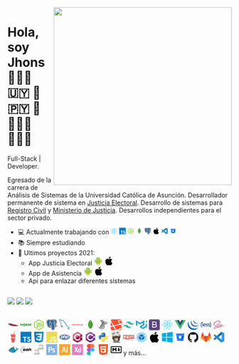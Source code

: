 <img src="https://hum-systems.com/site/templates/images/platform_illustration.png" align="right"  width="400" height="400">


# Hola, soy Jhons 🙋🏻‍♂️ 🇺🇾 🧉 🇵🇾 🥢 🚵🏻‍♂️ 👨🏻‍💻


Full-Stack | Developer.

Egresado de la carrera de Análisis de Sistemas de la Universidad Católica de Asunción. 
Desarrollador permanente de sistema en [Justicia Electoral](https://www.tsje.gov.py).
Desarrollo de sistemas para [Registro Civil](https://www.registrocivil.gov.py) y [Ministerio de Justicia](https://www.ministeriodejusticia.gov.py
).
Desarrollos independientes para el sector privado.



- 💻 Actualmente trabajando con  <img width="15" height="15" src="https://raw.githubusercontent.com/devicons/devicon/master/icons/react/react-original.svg"> <img width="15" height="15" src="https://raw.githubusercontent.com/devicons/devicon/master/icons/typescript/typescript-plain.svg"> <img width="15" height="15" src="https://raw.githubusercontent.com/devicons/devicon/master/icons/nodejs/nodejs-original.svg"> <img width="15" height="15" src="https://raw.githubusercontent.com/devicons/devicon/master/icons/mongodb/mongodb-original.svg"> <img width="15" height="15" src="https://raw.githubusercontent.com/devicons/devicon/master/icons/postgresql/postgresql-original.svg"> <img width="15" height="15" src="https://raw.githubusercontent.com/devicons/devicon/master/icons/apple/apple-original.svg"> <img width="15" height="15" src="https://raw.githubusercontent.com/devicons/devicon/master/icons/vscode/vscode-original.svg"> <img width="15" height="15" src="https://raw.githubusercontent.com/devicons/devicon/master/icons/bitbucket/bitbucket-original.svg">
- 📚 Siempre estudiando 
- 👾 Ultimos proyectos 2021: 
  - App Justicia Electoral <a href="https://play.google.com/store/apps/details?id=com.justiciaelectoral.apptsje"><img width="20" height="20" src="https://raw.githubusercontent.com/devicons/devicon/master/icons/android/android-original.svg"></a> <a href="https://apps.apple.com/us/app/tsje-justicia-electoral/id1583936649"><img width="20" height="20" src="https://raw.githubusercontent.com/devicons/devicon/master/icons/apple/apple-original.svg"></a>
  - App de Asistencia <a href="https://play.google.com/store/apps/details?id=com.justiciaelectoral.apprrhh"><img width="20" height="20" src="https://raw.githubusercontent.com/devicons/devicon/master/icons/android/android-original.svg"></a> <a href="https://apps.apple.com/bo/app/tsje-rrhh/id1571988906"><img width="20" height="20" src="https://raw.githubusercontent.com/devicons/devicon/master/icons/apple/apple-original.svg"></a>
  - Api para enlazar diferentes sistemas

##
<div>  
  <a href="https://www.linkedin.com/in/jhons/" target="_blank"><img src="https://img.shields.io/badge/-LinkedIn-%230077B5?style=for-the-badge&logo=linkedin&logoColor=white" target="_blank"></a> 
 <a href = "mailto:jhonsw@gmail.com"><img src="https://img.shields.io/badge/Gmail-D14836?style=for-the-badge&logo=gmail&logoColor=white" target="_blank"></a>
  <a href="https://www.twitter.com/jhons/" target="_blank"><img src="https://img.shields.io/badge/Twitter-1DA1F2?style=for-the-badge&logo=twitter&logoColor=white" target="_blank"></a> 
 </div>
 
##
<div> 
<img width="25" height="25" src="https://raw.githubusercontent.com/devicons/devicon/master/icons/apache/apache-original.svg"> <img width="25" height="25" src="https://raw.githubusercontent.com/devicons/devicon/master/icons/nginx/nginx-original.svg"> <img width="25" height="25" src="https://raw.githubusercontent.com/devicons/devicon/master/icons/nodejs/nodejs-original.svg"> <img width="25" height="25" src="https://raw.githubusercontent.com/devicons/devicon/master/icons/postgresql/postgresql-original.svg"> <img width="25" height="25" src="https://raw.githubusercontent.com/devicons/devicon/master/icons/mysql/mysql-original.svg"> <img width="25" height="25" src="https://raw.githubusercontent.com/devicons/devicon/master/icons/oracle/oracle-original.svg"> <img width="25" height="25" src="https://raw.githubusercontent.com/devicons/devicon/master/icons/mongodb/mongodb-original.svg"> <img width="25" height="25" src="https://raw.githubusercontent.com/devicons/devicon/master/icons/microsoftsqlserver/microsoftsqlserver-plain.svg"> <img width="25" height="25" src="https://raw.githubusercontent.com/devicons/devicon/master/icons/laravel/laravel-plain.svg"> <img width="25" height="25" src="https://raw.githubusercontent.com/devicons/devicon/master/icons/tailwindcss/tailwindcss-plain.svg"> <img width="25" height="25" src="https://raw.githubusercontent.com/devicons/devicon/master/icons/materialui/materialui-plain.svg"> <img width="25" height="25" src="https://raw.githubusercontent.com/devicons/devicon/master/icons/bootstrap/bootstrap-plain.svg"> <img width="25" height="25" src="https://raw.githubusercontent.com/devicons/devicon/master/icons/react/react-original.svg"> <img width="25" height="25" src="https://raw.githubusercontent.com/devicons/devicon/master/icons/vuejs/vuejs-original.svg"> <img width="25" height="25" src="https://raw.githubusercontent.com/devicons/devicon/master/icons/jquery/jquery-original.svg"> <img width="25" height="25" src="https://raw.githubusercontent.com/devicons/devicon/master/icons/less/less-plain-wordmark.svg"> <img width="25" height="25" src="https://raw.githubusercontent.com/devicons/devicon/master/icons/sass/sass-original.svg"> <img width="25" height="25" src="https://raw.githubusercontent.com/devicons/devicon/master/icons/gulp/gulp-plain.svg"> <img width="25" height="25" src="https://raw.githubusercontent.com/devicons/devicon/master/icons/typescript/typescript-plain.svg"> <img width="25" height="25" src="https://raw.githubusercontent.com/devicons/devicon/master/icons/css3/css3-original.svg"> <img width="25" height="25" src="https://raw.githubusercontent.com/devicons/devicon/master/icons/javascript/javascript-plain.svg"> <img width="25" height="25" src="https://raw.githubusercontent.com/devicons/devicon/master/icons/php/php-plain.svg"> <img width="25" height="25" src="https://raw.githubusercontent.com/devicons/devicon/master/icons/cplusplus/cplusplus-original.svg"> <img width="25" height="25" src="https://raw.githubusercontent.com/devicons/devicon/master/icons/csharp/csharp-original.svg"> <img width="25" height="25" src="https://raw.githubusercontent.com/devicons/devicon/master/icons/python/python-original.svg"> <img width="25" height="25" src="https://raw.githubusercontent.com/devicons/devicon/master/icons/composer/composer-original.svg"> <img width="25" height="25" src="https://raw.githubusercontent.com/devicons/devicon/master/icons/npm/npm-original-wordmark.svg"> <img width="25" height="25" src="https://raw.githubusercontent.com/devicons/devicon/master/icons/webpack/webpack-original.svg"> <img width="25" height="25" src="https://raw.githubusercontent.com/devicons/devicon/master/icons/apple/apple-original.svg"> <img width="25" height="25" src="https://raw.githubusercontent.com/devicons/devicon/master/icons/windows8/windows8-original.svg"> <img width="25" height="25" src="https://raw.githubusercontent.com/devicons/devicon/master/icons/bitbucket/bitbucket-original.svg"> <img width="25" height="25" src="https://raw.githubusercontent.com/devicons/devicon/master/icons/github/github-original.svg"> <img width="25" height="25" src="https://raw.githubusercontent.com/devicons/devicon/master/icons/gitlab/gitlab-original.svg"> <img width="25" height="25" src="https://raw.githubusercontent.com/devicons/devicon/master/icons/vscode/vscode-original.svg"> <img width="25" height="25" src="https://raw.githubusercontent.com/devicons/devicon/master/icons/docker/docker-original.svg"> <img width="25" height="25" src="https://raw.githubusercontent.com/devicons/devicon/master/icons/ssh/ssh-original-wordmark.svg"> <img width="25" height="25" src="https://raw.githubusercontent.com/devicons/devicon/master/icons/putty/putty-plain.svg"> <img width="25" height="25" src="https://raw.githubusercontent.com/devicons/devicon/master/icons/photoshop/photoshop-plain.svg"> <img width="25" height="25" src="https://raw.githubusercontent.com/devicons/devicon/master/icons/illustrator/illustrator-plain.svg"> <img width="25" height="25" src="https://raw.githubusercontent.com/devicons/devicon/master/icons/xd/xd-plain.svg"> <img width="25" height="25" src="https://raw.githubusercontent.com/devicons/devicon/master/icons/figma/figma-original.svg"> <img width="25" height="25" src="https://raw.githubusercontent.com/devicons/devicon/master/icons/html5/html5-original.svg"> <img width="25" height="25" src="https://raw.githubusercontent.com/devicons/devicon/master/icons/markdown/markdown-original.svg"> y más...
   </div>
